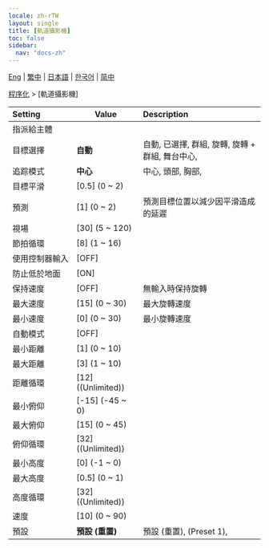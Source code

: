```yaml
---
locale: zh-rTW
layout: single
title: [軌道攝影機]
toc: false
sidebar:
  nav: "docs-zh"
---
```

[Eng](/dancexr/menu/2025.4/motion/orbit_cam) | [繁中](/tw/dancexr/menu/2025.4/motion/orbit_cam) | [日本語](/jp/dancexr/menu/2025.4/motion/orbit_cam) | [한국어](/kr/dancexr/menu/2025.4/motion/orbit_cam) | [简中](/zh/dancexr/menu/2025.4/motion/orbit_cam)

[程序化](../menu#程序化) > [軌道攝影機]



| Setting | Value | Description |
| :--- | --- | :--- |
|<nobr>指派給主體</nobr>|| 
|<nobr>目標選擇</nobr>| **自動** | 自動, 已選擇, 群組, 旋轉, 旋轉 + 群組, 舞台中心,  |
|<nobr>追踪模式</nobr>| **中心** | 中心, 頭部, 胸部,  |
|<nobr>目標平滑</nobr>| [0.5] (0 ~ 2) | 
|<nobr>預測</nobr>| [1] (0 ~ 2) | 預測目標位置以減少因平滑造成的延遲
|<nobr>視場</nobr>| [30] (5 ~ 120) | 
|<nobr>節拍循環</nobr>| [8] (1 ~ 16) | 
|<nobr>使用控制器輸入</nobr>| [OFF] | 
|<nobr>防止低於地面</nobr>| [ON] | 
|<nobr>保持速度</nobr>| [OFF] | 無輸入時保持旋轉
|<nobr>最大速度</nobr>| [15] (0 ~ 30) | 最大旋轉速度
|<nobr>最小速度</nobr>| [0] (0 ~ 30) | 最小旋轉速度
|<nobr>自動模式</nobr>| [OFF] | 
|<nobr>最小距離</nobr>| [1] (0 ~ 10) | 
|<nobr>最大距離</nobr>| [3] (1 ~ 10) | 
|<nobr>距離循環</nobr>| [12] ((Unlimited)) | 
|<nobr>最小俯仰</nobr>| [-15] (-45 ~ 0) | 
|<nobr>最大俯仰</nobr>| [15] (0 ~ 45) | 
|<nobr>俯仰循環</nobr>| [32] ((Unlimited)) | 
|<nobr>最小高度</nobr>| [0] (-1 ~ 0) | 
|<nobr>最大高度</nobr>| [0.5] (0 ~ 1) | 
|<nobr>高度循環</nobr>| [32] ((Unlimited)) | 
|<nobr>速度</nobr>| [10] (0 ~ 90) | 
|<nobr>預設</nobr>| **預設 (重置)** | 預設 (重置), (Preset 1),  |
